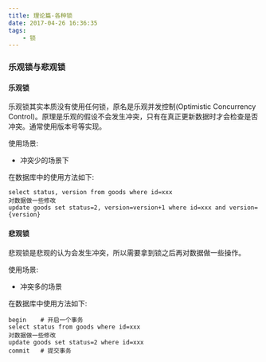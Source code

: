 ```yaml
---
title: 理论篇-各种锁
date: 2017-04-26 16:36:35
tags:
    - 锁
---
```


### 乐观锁与悲观锁

#### 乐观锁
乐观锁其实本质没有使用任何锁，原名是乐观并发控制(Optimistic Concurrency Control)。原理是乐观的假设不会发生冲突，只有在真正更新数据时才会检查是否冲突。通常使用版本号等实现。

使用场景:

* 冲突少的场景下

在数据库中的使用方法如下:
```
select status, version from goods where id=xxx
对数据做一些修改
update goods set status=2, version=version+1 where id=xxx and version={version}
```


#### 悲观锁
悲观锁是悲观的认为会发生冲突，所以需要拿到锁之后再对数据做一些操作。

使用场景:

* 冲突多的场景

在数据库中使用方法如下:

```
begin    # 开启一个事务
select status from goods where id=xxx
对数据做一些修改
update goods set status=2 where id=xxx
commit   # 提交事务
```